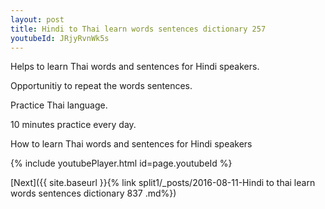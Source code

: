 ```yaml
---
layout: post
title: Hindi to Thai learn words sentences dictionary 257 
youtubeId: JRjyRvnWk5s
---
```

 
 
Helps to learn Thai words and sentences for Hindi speakers.

Opportunitiy to repeat the words sentences. 

Practice Thai language. 
 
10 minutes practice every day. 
 
How to learn Thai words and sentences for Hindi speakers 
 
{% include youtubePlayer.html id=page.youtubeId %}
 
 
[Next]({{ site.baseurl }}{% link  split1/_posts/2016-08-11-Hindi to thai learn words sentences dictionary 837 .md%})
 
